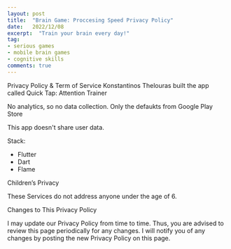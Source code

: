 ```yaml
---
layout: post
title:  "Brain Game: Proccesing Speed Privacy Policy"
date:   2022/12/08
excerpt:  "Train your brain every day!"
tag:
- serious games
- mobile brain games
- cognitive skills
comments: true
---
```


Privacy Policy & Term of Service 
Konstantinos Thelouras built the app called Quick Tap: Attention Trainer

No analytics, so no data collection.
Only the defaukts from Google Play Store

This app doesn't share user data.

Stack:
- Flutter
- Dart
- Flame



Children’s Privacy

These Services do not address anyone under the age of 6.

Changes to This Privacy Policy

I may update our Privacy Policy from time to time. Thus, you are advised to review this page periodically for any changes. I will notify you of any changes by posting the new Privacy Policy on this page.



